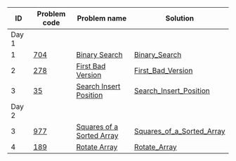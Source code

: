 | ID |Problem code | Problem name| Solution |
|---|---|---|---|
|Day 1|
| 1 |[704](https://leetcode.com/problems/binary-search/)|[Binary Search](https://leetcode.com/problems/binary-search/)|[Binary_Search](Binary_Search)|
| 2 |[278](https://leetcode.com/problems/first-bad-version/)|[First Bad Version](https://leetcode.com/problems/first-bad-version/)|[First_Bad_Version](First_Bad_Version)|
| 3 |[35](https://leetcode.com/problems/search-insert-position/)|[Search Insert Position](https://leetcode.com/problems/search-insert-position/)|[Search_Insert_Position](Search_Insert_Position)|
|Day 2||||
| 3 |[977](https://leetcode.com/problems/squares-of-a-sorted-array/)|[Squares of a Sorted Array](https://leetcode.com/problems/squares-of-a-sorted-array/)|[Squares_of_a_Sorted_Array](Squares_of_a_Sorted_Array)|
| 4 |[189](https://leetcode.com/problems/rotate-array/)|[Rotate Array](https://leetcode.com/problems/rotate-array/)|[Rotate_Array](Rotate_Array)|